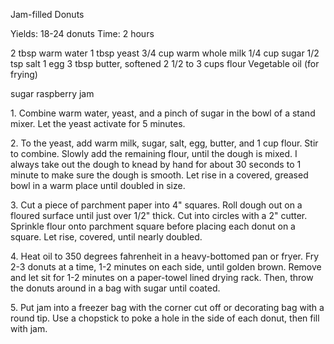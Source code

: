 
Jam-filled Donuts

Yields: 18-24 donuts
Time: 2 hours

2 tbsp warm water
1 tbsp yeast
3/4 cup warm whole milk
1/4 cup sugar
1/2 tsp salt
1 egg
3 tbsp butter, softened
2 1/2 to 3 cups flour
Vegetable oil (for frying)

sugar
raspberry jam


1\. Combine warm water, yeast, and a pinch of sugar in the bowl of a stand mixer. Let the yeast activate for 5 minutes. 

2\. To the yeast, add warm milk, sugar, salt, egg, butter, and 1 cup flour. Stir to combine. Slowly add the remaining flour, until the dough is mixed. I always take out the dough to knead by hand for about 30 seconds to 1 minute to make sure the dough is smooth. Let rise in a covered, greased bowl in a warm place until doubled in size. 

3. Cut a piece of parchment paper into 4" squares. Roll dough out on a floured surface until just over 1/2" thick. Cut into circles with a 2" cutter. Sprinkle flour onto parchment square before placing each donut on a square. Let rise, covered, until nearly doubled. 

4\. Heat oil to 350 degrees fahrenheit in a heavy-bottomed pan or fryer. Fry 2-3 donuts at a time, 1-2 minutes on each side, until golden brown. Remove and let sit for 1-2 minutes on a paper-towel lined drying rack. Then, throw the donuts around in a bag with sugar until coated. 

5\. Put jam into a freezer bag with the corner cut off or decorating bag with a round tip. Use a chopstick to poke a hole in the side of each donut, then fill with jam. 
